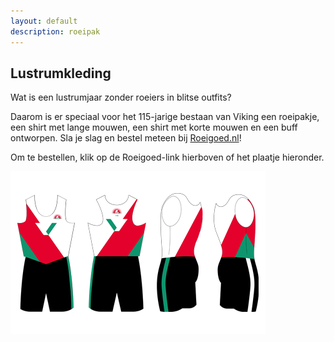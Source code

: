 ```yaml
---
layout: default
description: roeipak
---
```


## Lustrumkleding

Wat is een lustrumjaar zonder roeiers in blitse outfits? 

Daarom is er speciaal voor het 115-jarige bestaan van Viking een roeipakje, een shirt met lange mouwen, een shirt met korte mouwen en een buff ontworpen.  Sla je slag en bestel meteen bij [Roeigoed.nl](https://www.roeigoed.nl/viking/c557)! 

Om te bestellen, klik op de Roeigoed-link hierboven of het plaatje hieronder.

[![plaatje roeipak](pak-viking-website-lustrum.png)](https://www.roeigoed.nl/viking/c557)



